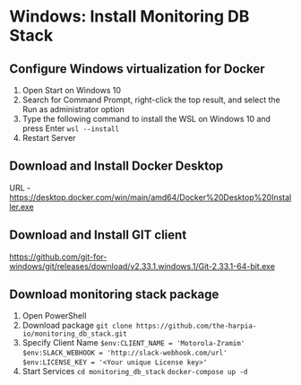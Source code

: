 # Windows: Install Monitoring DB Stack
## Configure Windows virtualization for Docker
1. Open Start on Windows 10
2. Search for Command Prompt, right-click the top result, and select the Run as administrator option
3. Type the following command to install the WSL on Windows 10 and press Enter
```wsl --install```
4. Restart Server

## Download and Install Docker Desktop
URL - https://desktop.docker.com/win/main/amd64/Docker%20Desktop%20Installer.exe

## Download and Install GIT client
https://github.com/git-for-windows/git/releases/download/v2.33.1.windows.1/Git-2.33.1-64-bit.exe

## Download monitoring stack package
1. Open PowerShell
2. Download package
```git clone https://github.com/the-harpia-io/monitoring_db_stack.git```
3. Specify Client Name
```$env:CLIENT_NAME = 'Motorola-Zramim'```
```$env:SLACK_WEBHOOK = 'http://slack-webhook.com/url'```
```$env:LICENSE_KEY = '<Your unique License key>'```
4. Start Services
```cd monitoring_db_stack```
```docker-compose up -d```